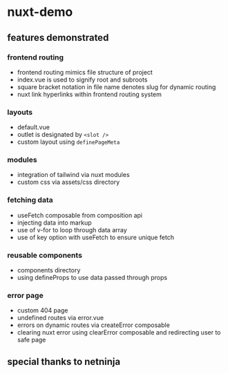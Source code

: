 # nuxt-demo

## features demonstrated

### frontend routing
- frontend routing mimics file structure of project
- index.vue is used to signify root and subroots
- square bracket notation in file name denotes slug for dynamic routing
- nuxt link hyperlinks within frontend routing system

### layouts
- default.vue
- outlet is designated by `<slot />`
- custom layout using `definePageMeta`

### modules
- integration of tailwind via nuxt modules
- custom css via assets/css directory

### fetching data
- useFetch composable from composition api
- injecting data into markup
- use of v-for to loop through data array
- use of key option with useFetch to ensure unique fetch

### reusable components
- components directory
- using defineProps to use data passed through props

### error page
- custom 404 page
- undefined routes via error.vue
- errors on dynamic routes via createError composable
- clearing nuxt error using clearError composable and redirecting user to safe page

## special thanks to netninja
